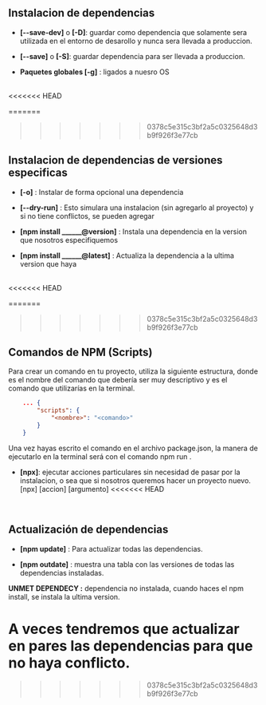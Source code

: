 ## **Instalacion de dependencias**

+ **[--save-dev]** o **[-D]**: guardar como dependencia que solamente sera utilizada en el entorno de desarollo y nunca sera llevada a produccion.

+ **[--save]** o **[-S]**: guardar dependencia para ser llevada a produccion.

+ **Paquetes globales [-g]** : ligados a nuesro OS
<br>
<<<<<<< HEAD

=======
>>>>>>> 0378c5e315c3bf2a5c0325648d3b9f926f3e77cb

## **Instalacion de dependencias de versiones especificas**

+ **[-o]** : Instalar de forma opcional una dependencia

+ **[--dry-run]** : Esto simulara una instalacion (sin agregarlo al proyecto) y si no tiene conflictos, se pueden agregar

+ **[npm install ______@version]** : Instala una dependencia en la version que nosotros especifiquemos

+ **[npm install ______@latest]** : Actualiza la dependencia a la ultima version que haya
<br>
<<<<<<< HEAD

=======
>>>>>>> 0378c5e315c3bf2a5c0325648d3b9f926f3e77cb

## **Comandos de NPM (Scripts)** ##

Para crear un comando en tu proyecto, utiliza la siguiente estructura, donde es el nombre del comando que debería ser muy descriptivo y es el comando que utilizarías en la terminal.

```json
	... { 
		"scripts": { 
			"<nombre>": "<comando>" 
		} 
	}
```

Una vez hayas escrito el comando en el archivo package.json, la manera de ejecutarlo en la terminal será con el comando npm run <nombre>.

+ **[npx]**: ejecutar acciones particulares sin necesidad de pasar por la instalacion, o sea que si nosotros queremos hacer un proyecto nuevo. [npx] [accion] [argumento]
<<<<<<< HEAD
<br>


## **Actualización de dependencias** ##

+ **[npm update]** : Para actualizar todas las dependencias.


+ **[npm outdate]** : muestra una tabla con las versiones de todas las dependencias instaladas.

**UNMET DEPENDECY :** dependencia no instalada, cuando haces el npm install, se instala la ultima version.

A veces tendremos que actualizar en pares las dependencias para que no haya conflicto.
=======
>>>>>>> 0378c5e315c3bf2a5c0325648d3b9f926f3e77cb
